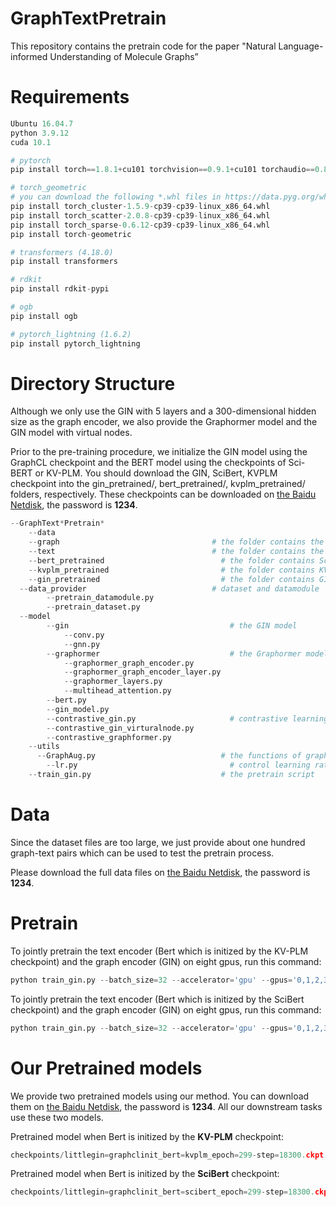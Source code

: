 # GraphTextPretrain

This repository contains the pretrain code for the paper "Natural Language-informed Understanding of Molecule Graphs”

# ****Requirements****

```python
Ubuntu 16.04.7
python 3.9.12
cuda 10.1

# pytorch
pip install torch==1.8.1+cu101 torchvision==0.9.1+cu101 torchaudio==0.8.1 -f https://download.pytorch.org/whl/torch_stable.html

# torch_geometric 
# you can download the following *.whl files in https://data.pyg.org/whl/
pip install torch_cluster-1.5.9-cp39-cp39-linux_x86_64.whl
pip install torch_scatter-2.0.8-cp39-cp39-linux_x86_64.whl
pip install torch_sparse-0.6.12-cp39-cp39-linux_x86_64.whl
pip install torch-geometric

# transformers (4.18.0)
pip install transformers 

# rdkit
pip install rdkit-pypi

# ogb
pip install ogb

# pytorch_lightning (1.6.2)
pip install pytorch_lightning 
```

# Directory Structure

Although we only use the GIN with 5 layers and a 300-dimensional hidden size as the graph encoder, we also provide the Graphormer model and the GIN model with virtual nodes.

Prior to the pre-training procedure, we initialize the GIN model using the GraphCL checkpoint and the BERT model using the checkpoints of Sci-BERT or KV-PLM. You should download the GIN, SciBert, KVPLM checkpoint into the gin_pretrained/, bert_pretrained/, kvplm_pretrained/ folders, respectively. These checkpoints can be downloaded on [the Baidu Netdisk](https://pan.baidu.com/s/1jvMP_ysQGTMd_2sTLUD45A), the password is **1234**.

```python
--GraphText*Pretrain*
	--data
   	--graph                                  # the folder contains the graph data
  	--text                                   # the folder contains the text data
	--bert_pretrained                          # the folder contains SciBert checkpoint
	--kvplm_pretrained                         # the folder contains KVPLM checkpoint
	--gin_pretrained                           # the folder contains GIN checkpoint
  --data_provider                            # dataset and datamodule
		--pretrain_datamodule.py
		--pretrain_dataset.py
  --model
		--gin                                    # the GIN model
			--conv.py
			--gnn.py
		--graphormer                             # the Graphormer model
			--graphormer_graph_encoder.py
			--graphormer_graph_encoder_layer.py
			--graphormer_layers.py
			--multihead_attention.py
	 	--bert.py
		--gin_model.py
		--contrastive_gin.py                     # contrastive learning
		--contrastive_gin_virturalnode.py
		--contrastive_graphformer.py
	--utils
	  --GraphAug.py                            # the functions of graph augmentation
		--lr.py                                  # control learning rate 
	--train_gin.py                             # the pretrain script
```

# ****Data****

Since the dataset files are too large, we just provide about one hundred graph-text pairs which can be used to test the pretrain process.

Please download the full data files on [the Baidu Netdisk](https://pan.baidu.com/s/1aHJoYTTZWDHPCcRuu9I7Fg), the password is **1234**.

# Pretrain

To jointly pretrain the text encoder (Bert which is initized by the KV-PLM checkpoint) and the graph encoder (GIN) on eight gpus, run this command:

```python
python train_gin.py --batch_size=32 --accelerator='gpu' --gpus='0,1,2,3,4,5,6,7' --graph_self --max_epochs=300 --num_workers=8
```

To jointly pretrain the text encoder (Bert which is initized by the SciBert checkpoint) and the graph encoder (GIN) on eight gpus, run this command:

```python
python train_gin.py --batch_size=32 --accelerator='gpu' --gpus='0,1,2,3,4,5,6,7' --graph_self --max_epochs=300 --num_workers=8 --bert_pretrain
```

# Our Pretrained models

We provide two pretrained models using our method. You can download them on [the Baidu Netdisk](https://pan.baidu.com/s/1jvMP_ysQGTMd_2sTLUD45A), the password is **1234**. All our downstream tasks use these two models.

Pretrained model when Bert is initized by the **KV-PLM** checkpoint:

```python
checkpoints/littlegin=graphclinit_bert=kvplm_epoch=299-step=18300.ckpt
```

Pretrained model when Bert is initized by the **SciBert** checkpoint:

```python
checkpoints/littlegin=graphclinit_bert=scibert_epoch=299-step=18300.ckpt
```